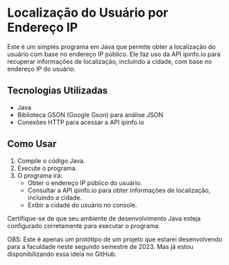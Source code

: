 # Localização do Usuário por Endereço IP

Este é um simples programa em Java que permite obter a localização do usuário com base no endereço IP público. Ele faz uso da API ipinfo.io para recuperar informações de localização, incluindo a cidade, com base no endereço IP do usuário.

## Tecnologias Utilizadas

- Java
- Biblioteca GSON (Google Gson) para análise JSON
- Conexões HTTP para acessar a API ipinfo.io

## Como Usar

1. Compile o código Java.
2. Execute o programa.
3. O programa irá:
   - Obter o endereço IP público do usuário.
   - Consultar a API ipinfo.io para obter informações de localização, incluindo a cidade.
   - Exibir a cidade do usuário no console.

Certifique-se de que seu ambiente de desenvolvimento Java esteja configurado corretamente para executar o programa.


OBS: Este é apenas um protótipo de um projeto que estarei desenvolvendo para a faculdade neste segundo semestre de 2023. Mas já estou disponibilizando essa ideia no GitHub.
